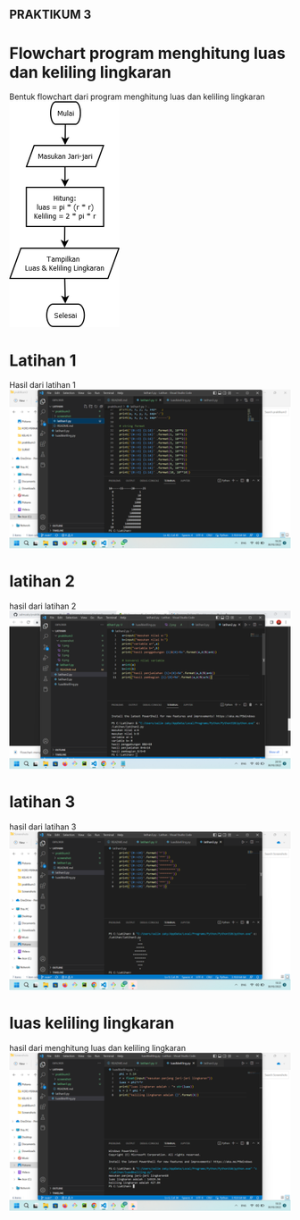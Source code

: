 ## PRAKTIKUM 3
# Flowchart program menghitung luas dan keliling lingkaran
Bentuk flowchart dari program menghitung luas dan keliling lingkaran
![image1.png](screenshot/1.png)

# Latihan 1
Hasil dari latihan 1
![image2.png](screenshot/2.png)

# latihan 2
hasil dari latihan 2
![image3.png](screenshot/5.png)

# latihan 3
hasil dari latihan 3
![image4.png](screenshot/4.png)

# luas keliling lingkaran
hasil dari menghitung luas dan keliling lingkaran
![image5.png](screenshot/3.png)